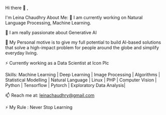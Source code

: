 Hi there 👋 ,

I'm Leina Chaudhry About Me: 🔭 I am currently working on Natural Language Processing, Machine Learning.

🔭 I am really passionate about Generative AI

💬 My Personal motive is to give my full potential to build AI-based solutions that solve a high-impact problem for people around the globe and simplify everyday living.

⚡ Currently working as a Data Scientist at Icon Plc

Skills: Machine Learning | Deep Learning | Image Processing | Algorithms | Statistical Modelling | Natural Language | Linux | PHP | Computer Vision | Python | Tensorflow | Pytorch | Exploratory Data Analysis|

📫 Reach me at: leinachaudhry@gmail.com

⚡ My Rule : Never Stop Learning
